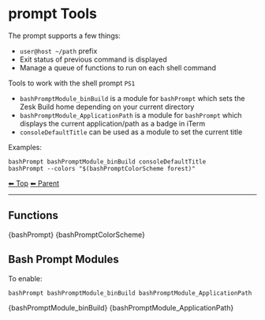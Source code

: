 # prompt Tools

The prompt supports a few things:

- `user@host ~/path` prefix
- Exit status of previous command is displayed
- Manage a queue of functions to run on each shell command

Tools to work with the shell prompt `PS1`

- `bashPromptModule_binBuild` is a module for `bashPrompt` which sets the Zesk Build home depending on your current directory
- `bashPromptModule_ApplicationPath` is a module for `bashPrompt` which displays the current application/path as a badge in iTerm
- `consoleDefaultTitle` can be used as a module to set the current title

Examples:

    bashPrompt bashPromptModule_binBuild consoleDefaultTitle
    bashPrompt --colors "$(bashPromptColorScheme forest)"

<!-- TEMPLATE header 2 -->
[⬅ Top](index.md) [⬅ Parent ](../index.md)
<hr />

## Functions

{bashPrompt}
{bashPromptColorScheme}

## Bash Prompt Modules

To enable:

    bashPrompt bashPromptModule_binBuild bashPromptModule_ApplicationPath

{bashPromptModule_binBuild}
{bashPromptModule_ApplicationPath}
